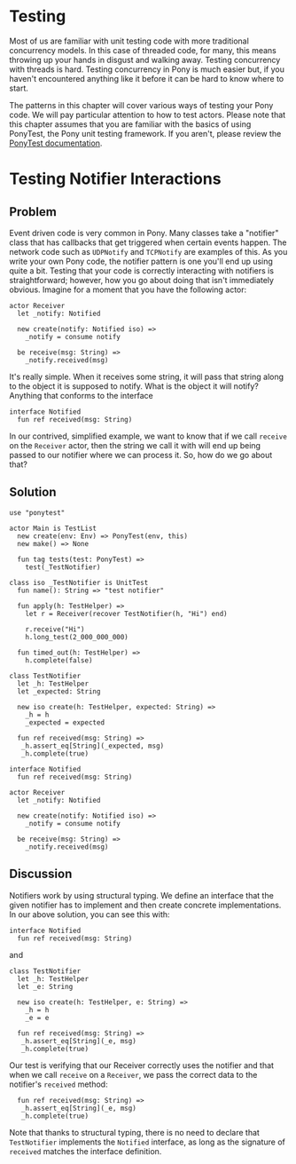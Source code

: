 # Testing

Most of us are familiar with unit testing code with more traditional concurrency models. In this case of threaded code, for many, this means throwing up your hands in disgust and walking away. Testing concurrency with threads is hard. Testing concurrency in Pony is much easier but, if you haven't encountered anything like it before it can be hard to know where to start.

The patterns in this chapter will cover various ways of testing your Pony code. We will pay particular attention to how to test actors. Please note that this chapter assumes that you are familiar with the basics of using PonyTest, the Pony unit testing framework. If you aren't, please review the [PonyTest documentation](http://www.ponylang.org/ponyc/ponytest--index/).
# Testing Notifier Interactions

## Problem

Event driven code is very common in Pony. Many classes take a "notifier" class that has callbacks that get triggered when certain events happen. The network code such as `UDPNotify` and `TCPNotify` are examples of this. As you write your own Pony code, the notifier pattern is one you'll end up using quite a bit. Testing that your code is correctly interacting with notifiers is straightforward; however, how you go about doing that isn't immediately obvious. Imagine for a moment that you have the following actor:

```
actor Receiver
  let _notify: Notified

  new create(notify: Notified iso) =>
    _notify = consume notify

  be receive(msg: String) =>
    _notify.received(msg)
```

It's really simple. When it receives some string, it will pass that string along to the object it is supposed to notify. What is the object it will notify? Anything that conforms to the interface

```
interface Notified
  fun ref received(msg: String)
```

In our contrived, simplified example, we want to know that if we call `receive`  on the `Receiver` actor, then the string we call it with will end up being passed to our notifier where we can process it. So, how do we go about that?

## Solution

```pony
use "ponytest"

actor Main is TestList
  new create(env: Env) => PonyTest(env, this)
  new make() => None

  fun tag tests(test: PonyTest) =>
    test(_TestNotifier)

class iso _TestNotifier is UnitTest
  fun name(): String => "test notifier"

  fun apply(h: TestHelper) =>
    let r = Receiver(recover TestNotifier(h, "Hi") end)

    r.receive("Hi")
    h.long_test(2_000_000_000)

  fun timed_out(h: TestHelper) =>
    h.complete(false)

class TestNotifier
  let _h: TestHelper
  let _expected: String

  new iso create(h: TestHelper, expected: String) =>
    _h = h
    _expected = expected

  fun ref received(msg: String) =>
   _h.assert_eq[String](_expected, msg)
   _h.complete(true)

interface Notified
  fun ref received(msg: String)

actor Receiver
  let _notify: Notified

  new create(notify: Notified iso) =>
    _notify = consume notify

  be receive(msg: String) =>
    _notify.received(msg)
```

## Discussion

Notifiers work by using structural typing. We define an interface that
the given notifier has to implement and then create concrete
implementations. In our above solution, you can see this with:

```
interface Notified
  fun ref received(msg: String)
```

and 

```
class TestNotifier
  let _h: TestHelper
  let _e: String

  new iso create(h: TestHelper, e: String) =>
    _h = h
    _e = e

  fun ref received(msg: String) =>
   _h.assert_eq[String](_e, msg)
   _h.complete(true)
```

Our test is verifying that our Receiver correctly uses the notifier and that when we call `receive` on a `Receiver`, we pass the correct data to the  notifier's `received` method:

```
  fun ref received(msg: String) =>
   _h.assert_eq[String](_e, msg)
   _h.complete(true)
```

Note that thanks to structural typing, there is no need to declare
that `TestNotifier` implements the `Notified` interface, as long as
the signature of `received` matches the interface definition.
